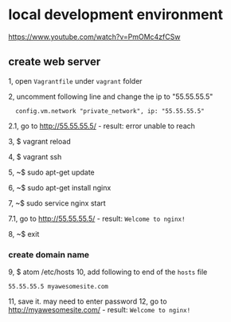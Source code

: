 # local development environment
https://www.youtube.com/watch?v=PmOMc4zfCSw

## create web server
1, open `Vagrantfile` under `vagrant` folder

2, uncomment following line and change the ip to "55.55.55.5"
```
  config.vm.network "private_network", ip: "55.55.55.5"
```

2.1, go to http://55.55.55.5/ - result: error unable to reach

3, $ vagrant reload

4, $ vagrant ssh

5, ~$ sudo apt-get update

6, ~$ sudo apt-get install nginx

7, ~$ sudo service nginx start

7.1, go to http://55.55.55.5/ - result: `Welcome to nginx!`

8, ~$ exit

### create domain name
9, $ atom /etc/hosts
10, add following to end of the `hosts` file
```
55.55.55.5 myawesomesite.com
```
11, save it. may need to enter password
12, go to http://myawesomesite.com/ - result: `Welcome to nginx!`
